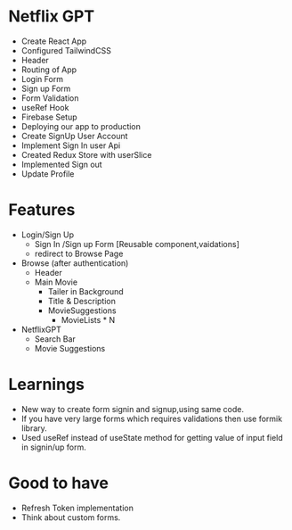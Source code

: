 # Netflix GPT

- Create React App
- Configured TailwindCSS 
- Header
- Routing of App
- Login Form
- Sign up Form
- Form Validation
- useRef Hook
- Firebase Setup
- Deploying our app to production
- Create SignUp User Account
- Implement Sign In user Api
- Created Redux Store with userSlice
- Implemented Sign out 
- Update Profile


# Features
- Login/Sign Up
    - Sign In /Sign up Form [Reusable component,vaidations]
    - redirect to Browse Page
- Browse (after authentication)
    - Header
    - Main Movie
        - Tailer in Background
        - Title & Description
        - MovieSuggestions
            - MovieLists * N
- NetflixGPT
    - Search Bar
    - Movie Suggestions


# Learnings
- New way to create form signin and signup,using same code.
- If you have very large forms which requires validations then use formik library.
- Used useRef instead of useState method for getting value of input field in signin/up form.


# Good to have
- Refresh Token implementation
- Think about custom forms.
 